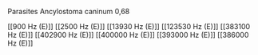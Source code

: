Parasites Ancylostoma caninum 0,68

[[900 Hz (E)]]
[[2500 Hz (E)]]
[[13930 Hz (E)]]
[[123530 Hz (E)]]
[[383100 Hz (E)]]
[[402900 Hz (E)]]
[[400000 Hz (E)]]
[[393000 Hz (E)]]
[[386000 Hz (E)]]